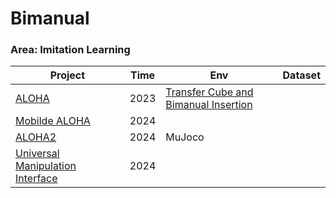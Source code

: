 # Bimanual

### Area: Imitation Learning

| Project                                                      | Time | Env                                                          | Dataset |
| ------------------------------------------------------------ | ---- | ------------------------------------------------------------ | ------- |
| [ALOHA](https://tonyzhaozh.github.io/aloha/)                 | 2023 | [Transfer Cube and Bimanual Insertion](https://github.com/tonyzhaozh/act) |         |
| [Mobilde ALOHA](https://mobile-aloha.github.io)              | 2024 |                                                              |         |
| [ALOHA2](https://aloha-2.github.io/)                         | 2024 | MuJoco                                                       |         |
| [Universal Manipulation Interface](https://umi-gripper.github.io/) | 2024 |                                                              |         |

